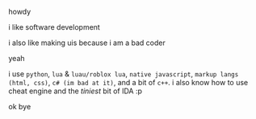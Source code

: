 howdy

i like software development

i also like making uis because i am a bad coder

yeah

i use `python`, `lua` & `luau/roblox lua`, `native javascript`, `markup langs (html, css)`, `c# (im bad at it)`, and a bit of `c++`.
i also know how to use cheat engine and the *tiniest* bit of IDA :p

ok bye
